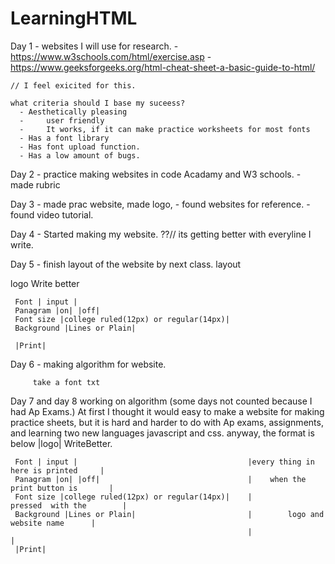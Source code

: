 # LearningHTML
Day 1 - websites I will use for research.
    - https://www.w3schools.com/html/exercise.asp
    - https://www.geeksforgeeks.org/html-cheat-sheet-a-basic-guide-to-html/
    
    // I feel exicited for this. 
    
    what criteria should I base my suceess?
      - Aesthetically pleasing
      - 	user friendly 
      - 	It works, if it can make practice worksheets for most fonts
      - Has a font library 
      - Has font upload function.
      - Has a low amount of bugs.
      
      
Day 2 - practice making websites in code Acadamy and W3 schools.
       - made rubric 
       
Day 3 - made prac website, made logo, 
        - found websites for reference.
        - found video tutorial. 
        
Day 4 - Started making my website.
         ??// its getting better with everyline I write.
         
Day 5 - finish layout of the website by next class. 
   layout 
   
   logo Write better 
   
     Font | input |
     Panagram |on| |off|
     Font size |college ruled(12px) or regular(14px)|
     Background |Lines or Plain|
     
     |Print|
 
Day 6 - making algorithm for website.

         
         take a font txt 
         
         
         
Day 7 and day 8 working on  algorithm (some days not counted because I had Ap Exams.)
        At first I thought it would easy to make a website for making practice sheets, but it is hard 
        and harder to do with Ap exams, assignments, and learning two new languages javascript and css.
        anyway, the format is below 
     |logo| WriteBetter.

     Font | input |                                      |every thing in here is printed     |
     Panagram |on| |off|                                 |    when the print button is       |
     Font size |college ruled(12px) or regular(14px)|    |          pressed  with the        |
     Background |Lines or Plain|                         |        logo and website name      |
                                                         |                                   |
     |Print|   

